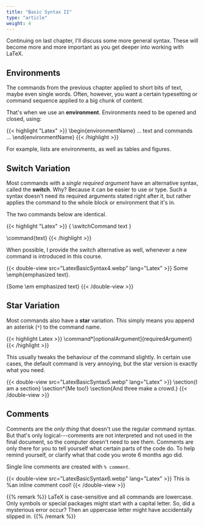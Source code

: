 ```yaml
---
title: "Basic Syntax II"
type: "article"
weight: 4
---
```


Continuing on last chapter, I'll discuss some more general syntax. These will become more and more important as you get deeper into working with LaTeX.

## Environments

The commands from the previous chapter applied to short bits of text, maybe even single words. Often, however, you want a certain typesetting or command sequence applied to a big chunk of content.

That's when we use an **environment**. Environments need to be opened and closed, using:

{{< highlight "Latex" >}}
\begin{environmentName}
    ... text and commands ...
\end{environmentName}
{{< /highlight >}}

For example, lists are environments, as well as tables and figures.

## Switch Variation

Most commands with a _single required argument_ have an alternative syntax, called the **switch**. Why? Because it can be easier to use or type. Such a syntax doesn't need its required arguments stated right after it, but rather applies the command to the whole block or environment that it's in.

The two commands below are identical.

{{< highlight "Latex" >}}
{ \switchCommand text }

\command{text}
{{< /highlight >}}

When possible, I provide the switch alternative as well, whenever a new command is introduced in this course.

{{< double-view src="LatexBasicSyntax4.webp" lang="Latex" >}}
Some \emph{emphasized text}.

{Some \em emphasized text}
{{< /double-view >}}

## Star Variation

Most commands also have a **star** variation. This simply means you append an asterisk (`*`) to the command name.

{{< highlight Latex >}}
\command*[optionalArgument]{requiredArgument}
{{< /highlight >}}

This usually tweaks the behaviour of the command slightly. In certain use cases, the default command is very annoying, but the star version is exactly what you need.

{{< double-view src="LatexBasicSyntax5.webp" lang="Latex" >}}
\section{I am a section}
\section*{Me too!}
\section{And three make a crowd.}
{{< /double-view >}}

## Comments

Comments are the _only thing_ that doesn't use the regular command syntax. But that's only logical---comments are not interpreted and not used in the final document, so the computer doesn't need to see them. Comments are only there for you to tell yourself what certain parts of the code do. To help remind yourself, or clarify what that code you wrote 6 months ago did.

Single line comments are created with `% comment`.

{{< double-view src="LatexBasicSyntax6.webp" lang="Latex" >}}
This is %an inline comment 
cool!
{{< /double-view >}}

{{% remark %}}
LaTeX is case-sensitive and all commands are lowercase. Only symbols or special packages might start with a capital letter. So, did a mysterious error occur? Then an uppercase letter might have accidentally slipped in.
{{% /remark %}}